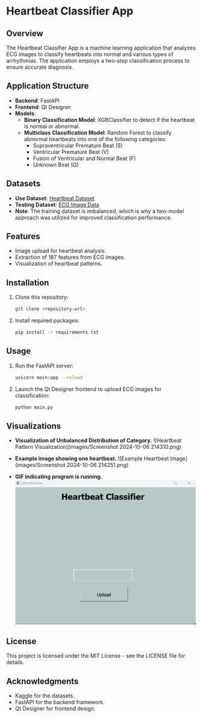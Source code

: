 # Heartbeat Classifier App

## Overview
The Heartbeat Classifier App is a machine learning application that analyzes ECG images to classify heartbeats into normal and various types of arrhythmias. The application employs a two-step classification process to ensure accurate diagnosis.

## Application Structure
- **Backend**: FastAPI
- **Frontend**: Qt Designer
- **Models**:
  - **Binary Classification Model**: XGBClassifier to detect if the heartbeat is normal or abnormal.
  - **Multiclass Classification Model**: Random Forest to classify abnormal heartbeats into one of the following categories:
    - Supraventricular Premature Beat (S)
    - Ventricular Premature Beat (V)
    - Fusion of Ventricular and Normal Beat (F)
    - Unknown Beat (Q)

## Datasets
- **Use Dataset**: [Heartbeat Dataset](https://www.kaggle.com/datasets/shayanfazeli/heartbeat)
- **Testing Dataset**: [ECG Image Data](https://www.kaggle.com/datasets/erhmrai/ecg-image-data)
- **Note**: The training dataset is imbalanced, which is why a two-model approach was utilized for improved classification performance.

## Features
- Image upload for heartbeat analysis.
- Extraction of 187 features from ECG images.
- Visualization of heartbeat patterns.

## Installation
1. Clone this repository:
    ```bash
    git clone <repository-url>
    ```

2. Install required packages:
    ```bash
    pip install -r requirements.txt
    ```

## Usage
1. Run the FastAPI server:
    ```bash
    uvicorn main:app --reload
    ```

2. Launch the Qt Designer frontend to upload ECG images for classification:
    ```bash
    python main.py
    ```
    
## Visualizations
- **Visualization of Unbalanced Distribution of Category.**
  ![Heartbeat Pattern Visualization](images/Screenshot 2024-10-06 214310.png)

- **Example image showing one heartbeat.**
  ![Example Heartbeat Image](images/Screenshot 2024-10-06 214251.png)

- **GIF indicating program is running.**
  ![Processing GIF](images/tasks5.gif)

## License
This project is licensed under the MIT License - see the LICENSE file for details.

## Acknowledgments
- Kaggle for the datasets.
- FastAPI for the backend framework.
- Qt Designer for frontend design.
